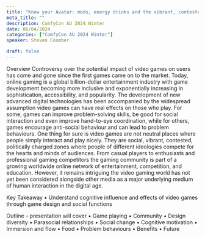 ```yaml
---
title: "Know your Avatar: mods, energy drinks and the vibrant, contested world of online gaming"
meta_title: ""
description: ComfyCon AU 2024 Winter
date: 06/04/2024
categories: ["ComfyCon AU 2024 Winter"]
speaker: Steven Coomber

draft: false
---
```

Overview
Controversy over the potential impact of video games on users has come and gone since the first games came on to the market. Today, online gaming is a global billion-dollar entertainment industry with game development becoming more inclusive and exponentially increasing in sophistication, accessibility, and popularity.
The development of new advanced digital technologies has been accompanied by the widespread assumption video games can have real effects on those who play. For some, games can improve problem-solving skills, be good for social interaction and even improve hand-to-eye coordination, while for others, games encourage anti-social behaviour and can lead to problem behaviours. 
One thing for sure is video games are not neutral places where people simply interact and play nicely. They are social, vibrant, contested, politically charged zones where people of different ideologies compete for the hearts and minds of audiences. 
From casual players to enthusiasts and professional gaming competitors the gaming community is part of a growing worldwide online network of entertainment, competition, and education. However, it remains intriguing the video gaming world has not yet been considered alongside other media as a major underlying medium of human interaction in the digital age. 

Key Takeaway
• Understand cognitive influence and effects of video games through game design and social functions 

Outline - presentation will cover
• Game playing
• Community
• Design diversity 
• Parasocial relationships
• Social change
• Cognitive motivation
• Immersion and flow
• Food
• Problem behaviours
• Benefits
• Future 
